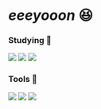 # *eeeyooon* 😆


### Studying :memo:
<img src="https://img.shields.io/badge/Java-007396?style=flat-square&logo=Java&logoColor=white"/> <img src="https://img.shields.io/badge/Oracle-F80000?style=flat-square&logo=Oracle&logoColor=white"/> <img src="https://img.shields.io/badge/Python-3776AB?style=flat-square&logo=Python&logoColor=white"/>

### Tools :art:
<img src="https://img.shields.io/badge/Eclipse-2C2255?style=flat-square&logo=Eclipse&logoColor=white"/> <img src="https://img.shields.io/badge/GitHub-181717?style=flat-square&logo=GitHub&logoColor=white"/>  <img src="https://img.shields.io/badge/PyCharm-000000?style=flat-square&logo=PyCharm&logoColor=white"/>



<!-- read me사용한 언어
[![Top Langs](https://github-readme-stats.vercel.app/api/top-langs/?username=eeeyooon)](https://github.com/eeeyooon/github-readme-stats)
-->
<!-- Hits
[![Hits](https://hits.seeyoufarm.com/api/count/incr/badge.svg?url=https%3A%2F%2Fgithub.com%2Feeeyooon&count_bg=%234FC2EF&title_bg=%23555555&icon=&icon_color=%23E7E7E7&title=hits&edge_flat=false)](https://hits.seeyoufarm.com)
-->

<!--
![snake gif](https://github.com/eeeyooon/eeeyooon/blob/output/github-contribution-grid-snake.sgv)
-->
<!--
**eeeyooon/eeeyooon** is a ✨ _special_ ✨ repository because its `README.md` (this file) appears on your GitHub profile.

Here are some ideas to get you started:

- 🔭 I’m currently working on ...
- 🌱 I’m currently learning ...
- 👯 I’m looking to collaborate on ...
- 🤔 I’m looking for help with ...
- 💬 Ask me about ...
- 📫 How to reach me: ...
- 😄 Pronouns: ...
- ⚡ Fun fact: ...
-->
